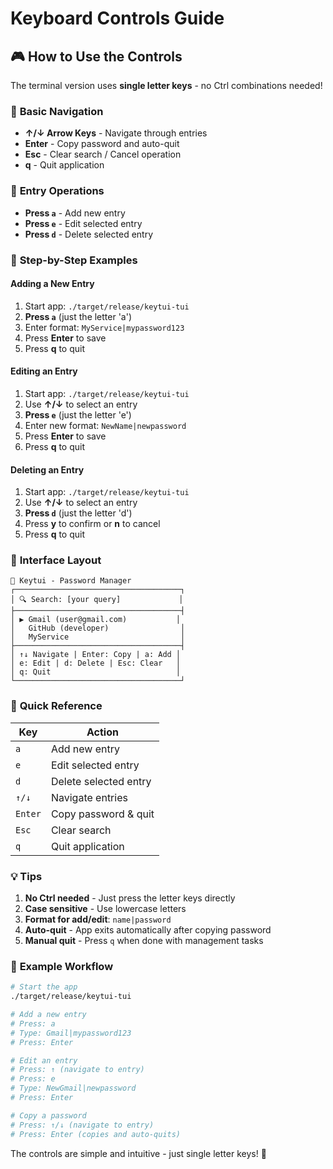 # Keyboard Controls Guide

## 🎮 **How to Use the Controls**

The terminal version uses **single letter keys** - no Ctrl combinations needed!

### 📝 **Basic Navigation**
- **↑/↓ Arrow Keys** - Navigate through entries
- **Enter** - Copy password and auto-quit
- **Esc** - Clear search / Cancel operation
- **q** - Quit application

### 🔧 **Entry Operations**
- **Press `a`** - Add new entry
- **Press `e`** - Edit selected entry
- **Press `d`** - Delete selected entry

### 🎯 **Step-by-Step Examples**

#### Adding a New Entry
1. Start app: `./target/release/keytui-tui`
2. **Press `a`** (just the letter 'a')
3. Enter format: `MyService|mypassword123`
4. Press **Enter** to save
5. Press **q** to quit

#### Editing an Entry
1. Start app: `./target/release/keytui-tui`
2. Use **↑/↓** to select an entry
3. **Press `e`** (just the letter 'e')
4. Enter new format: `NewName|newpassword`
5. Press **Enter** to save
6. Press **q** to quit

#### Deleting an Entry
1. Start app: `./target/release/keytui-tui`
2. Use **↑/↓** to select an entry
3. **Press `d`** (just the letter 'd')
4. Press **y** to confirm or **n** to cancel
5. Press **q** to quit

### 🎨 **Interface Layout**

```
🔐 Keytui - Password Manager
┌─────────────────────────────────────┐
│ 🔍 Search: [your query]             │
├─────────────────────────────────────┤
│ ▶ Gmail (user@gmail.com)           │
│   GitHub (developer)                │
│   MyService                         │
├─────────────────────────────────────┤
│ ↑↓ Navigate | Enter: Copy | a: Add │
│ e: Edit | d: Delete | Esc: Clear   │
│ q: Quit                            │
└─────────────────────────────────────┘
```

### 🚀 **Quick Reference**

| Key | Action |
|-----|--------|
| `a` | Add new entry |
| `e` | Edit selected entry |
| `d` | Delete selected entry |
| `↑/↓` | Navigate entries |
| `Enter` | Copy password & quit |
| `Esc` | Clear search |
| `q` | Quit application |

### 💡 **Tips**

1. **No Ctrl needed** - Just press the letter keys directly
2. **Case sensitive** - Use lowercase letters
3. **Format for add/edit**: `name|password`
4. **Auto-quit** - App exits automatically after copying password
5. **Manual quit** - Press `q` when done with management tasks

### 🎯 **Example Workflow**

```bash
# Start the app
./target/release/keytui-tui

# Add a new entry
# Press: a
# Type: Gmail|mypassword123
# Press: Enter

# Edit an entry
# Press: ↑ (navigate to entry)
# Press: e
# Type: NewGmail|newpassword
# Press: Enter

# Copy a password
# Press: ↑/↓ (navigate to entry)
# Press: Enter (copies and auto-quits)
```

The controls are simple and intuitive - just single letter keys! 🎯

